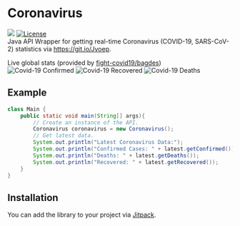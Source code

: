 # Coronavirus
[![](https://jitpack.io/v/mew/Coronavirus.svg)](https://jitpack.io/#mew/Coronavirus)
[![License](https://img.shields.io/badge/License-BSD%203--Clause-blue.svg)](https://opensource.org/licenses/BSD-3-Clause)  
Java API Wrapper for getting real-time Coronavirus (COVID-19, SARS-CoV-2) statistics via https://git.io/Jvoep.  

Live global stats (provided by [fight-covid19/bagdes](https://github.com/fight-covid19/bagdes))  
![Covid-19 Confirmed](https://covid19-badges.herokuapp.com/confirmed/latest)
![Covid-19 Recovered](https://covid19-badges.herokuapp.com/recovered/latest)
![Covid-19 Deaths](https://covid19-badges.herokuapp.com/deaths/latest)


## Example
```java
class Main {
    public static void main(String[] args){
        // Create an instance of the API.
        Coronavirus coronavirus = new Coronavirus();
        // Get latest data.
        System.out.println("Latest Coronavirus Data:");
        System.out.println("Confirmed Cases: " + latest.getConfirmed());
        System.out.println("Deaths: " + latest.getDeaths());
        System.out.println("Recovered: " + latest.getRecovered());
    }
}
```

## Installation
You can add the library to your project via [Jitpack](https://jitpack.io/#mew/coronavirus).
